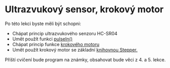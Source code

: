# Ultrazvukový sensor, krokový motor

Po této lekci byste měli být schopni:
- Chápat princip ultrazvukového senzoru HC-SR04
- Umět použít funkci [pulseIn()](https://www.arduino.cc/reference/en/language/functions/advanced-io/pulsein/)
- Chápat princip funkce [krokového motoru](https://cookierobotics.com/042/)
- Umět použít krokový motor se základní [knihovnou Stepper.](https://www.instructables.com/How-to-Control-28BYJ-48-Stepper-Motor-With-ULN2003/)

Příští cvičení bude program na známky, obsahovat bude věci z 4. a 5. lekce.

